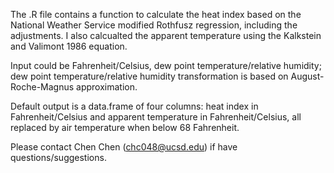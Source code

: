 The .R file contains a function to calculate the heat index based on the National Weather Service modified Rothfusz regression, including the adjustments. I also calcualted the apparent temperature using the Kalkstein and Valimont 1986 equation. 

Input could be Fahrenheit/Celsius, dew point temperature/relative humidity; dew point temperature/relative humidity transformation is based on August-Roche-Magnus approximation.

Default output is a data.frame of four columns: heat index in Fahrenheit/Celsius and apparent temperature in Fahrenheit/Celsius, all replaced by air temperature when below 68 Fahrenheit.

Please contact Chen Chen (chc048@ucsd.edu) if have questions/suggestions.
